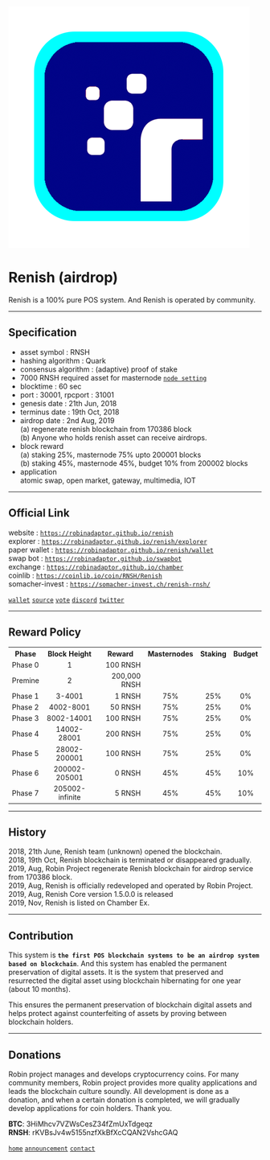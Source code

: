 ![](https://github.com/robinadaptor/logo/blob/master/renish.png)

# Renish (airdrop)
  
Renish is a 100% pure POS system. And Renish is operated by community.
  
***
## Specification  
  
* asset symbol : RNSH  
* hashing algorithm : Quark  
* consensus algorithm : (adaptive) proof of stake   
* 7000 RNSH required asset for masternode  [`node setting`](https://github.com/robinadaptor/help/blob/master/masternode.md)     
* blocktime : 60 sec  
* port : 30001, rpcport : 31001  
* genesis date : 21th Jun, 2018  
* terminus date : 19th Oct, 2018  
* airdrop date : 2nd Aug, 2019   
  (a) regenerate renish blockchain from 170386 block  
  (b) Anyone who holds renish asset can receive airdrops.    
* block reward  
  (a) staking 25%, masternode 75% upto 200001 blocks  
  (b) staking 45%, masternode 45%, budget 10% from 200002 blocks   
* application   
  atomic swap, open market, gateway, multimedia, IOT
  
***
## Official Link  
  
website : [`https://robinadaptor.github.io/renish`](https://robinadaptor.github.io/renish)      
explorer : [`https://robinadaptor.github.io/renish/explorer`](https://robinadaptor.github.io/renish/explorer)   
paper wallet : [`https://robinadaptor.github.io/renish/wallet`](https://robinadaptor.github.io/renish/wallet)   
swap bot : [`https://robinadaptor.github.io/swapbot`](https://robinadaptor.github.io/swapbot)   
exchange : [`https://robinadaptor.github.io/chamber`](https://robinadaptor.github.io/chamber)  
coinlib : [`https://coinlib.io/coin/RNSH/Renish`](https://coinlib.io/coin/RNSH/Renish)  
somacher-invest : [`https://somacher-invest.ch/renish-rnsh/`](https://somacher-invest.ch/renish-rnsh/)   

[`wallet`](https://github.com/robinadaptor/renish/releases) [`source`](https://github.com/robinadaptor/renish) [`vote`](https://robinadaptor.github.io/renish/vote)  [`discord`](https://discord.gg/zYvFFJU) [`twitter`](https://twitter.com/robinadaptor)    
  
***
## Reward Policy  

<table>
<th>Phase</th><th>Block Height</th><th>Reward</th><th>Masternodes</th><th>Staking</th><th>Budget</th>
<tr><td>Phase 0</td><td align="center">1</td><td align="right">100 RNSH</td><td align="center"></td><td align="center"></td><td align="center"></td></tr>
<tr><td>Premine</td><td align="center">2</td><td align="right">200,000 RNSH</td><td align="center"></td><td align="center"></td><td align="center"></td></tr>
<tr><td>Phase 1</td><td align="center">3-4001</td><td align="right">1 RNSH</td><td align="center">75%</td><td align="center">25%</td><td align="center">0%</td></tr>
<tr><td>Phase 2</td><td align="center">4002-8001</td><td align="right">50 RNSH</td><td align="center">75%</td><td align="center">25%</td><td align="center">0%</td></tr>
<tr><td>Phase 3</td><td align="center">8002-14001</td><td align="right">100 RNSH</td><td align="center">75%</td><td align="center">25%</td><td align="center">0%</td></tr>
<tr><td>Phase 4</td><td align="center">14002-28001</td><td align="right">200 RNSH</td><td align="center">75%</td><td align="center">25%</td><td align="center">0%</td></tr>
<tr><td>Phase 5</td><td align="center">28002-200001</td><td align="right">100 RNSH</td><td align="center">75%</td><td align="center">25%</td><td align="center">0%</td></tr>
<tr><td>Phase 6</td><td align="center">200002-205001</td><td align="right">0 RNSH</td><td align="center">45%</td><td align="center">45%</td><td align="center">10%</td></tr>
<tr><td>Phase 7</td><td align="center">205002-infinite</td><td align="right">5 RNSH</td><td align="center">45%</td><td align="center">45%</td><td align="center">10%</td></tr>
</table>
   
***
## History  
  
2018, 21th June, Renish team (unknown) opened the blockchain.  
2018, 19th Oct, Renish blockchain is terminated or disappeared gradually.  
2019, Aug, Robin Project regenerate Renish blockchain for airdrop service from 170386 block.  
2019, Aug, Renish is officially redeveloped and operated by Robin Project.  
2019, Aug, Renish Core version 1.5.0.0 is released  
2019, Nov, Renish is listed on Chamber Ex.  

***
## Contribution  

This system is <strong>`the first POS blockchain systems to be an airdrop system based on blockchain`</strong>. And this system has enabled the permanent preservation of digital assets. It is the system that preserved and resurrected the digital asset using blockchain hibernating for one year (about 10 months).   

This ensures the permanent preservation of blockchain digital assets and helps protect against counterfeiting of assets by proving between blockchain holders.  

***
## Donations 
  
Robin project manages and develops cryptocurrency coins. For many community members, Robin project provides more quality applications and leads the blockchain culture soundly. All development is done as a donation, and when a certain donation is completed, we will gradually develop applications for coin holders. Thank you.  
  
**BTC**: 3HiMhcv7VZWsCesZ34fZmUxTdgeqz    
**RNSH**: rKVBsJv4w5155nzfXkBfXcCQAN2VshcGAQ  
  
[`home`](https://github.com/robinadaptor)  [`announcement`](https://github.com/robinadaptor/announcement)  [`contact`](https://github.com/robinadaptor/POS-helper)
